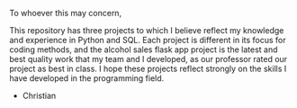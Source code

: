 To whoever this may concern, 

This repository has three projects to which I believe reflect my knowledge and experience in Python and SQL.
Each project is different in its focus for coding methods, 
and the alcohol sales flask app project is the latest and best quality work that my team and I developed, as our professor rated our project as best in class.
I hope these projects reflect strongly on the skills I have developed in the programming field.

- Christian
